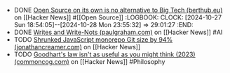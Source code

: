 - DONE [Open Source on its own is no alternative to Big Tech (berthub.eu)](https://news.ycombinator.com/item?id=41960442) on [[Hacker News]] #[[Open Source]]
  :LOGBOOK:
  CLOCK: [2024-10-27 Sun 18:54:05]--[2024-10-28 Mon 23:55:32] =>  29:01:27
  :END:
- DONE [Writes and Write-Nots (paulgraham.com)](https://news.ycombinator.com/item?id=41960914) on [[Hacker News]] #AI
- TODO [Shrunked JavaScript monorepo Git size by 94% (jonathancreamer.com)](https://news.ycombinator.com/item?id=41959428) on [[Hacker News]]
- TODO [Goodhart's law isn't as useful as you might think (2023) (commoncog.com)](https://news.ycombinator.com/item?id=41956587) on [[Hacker News]] #Philosophy